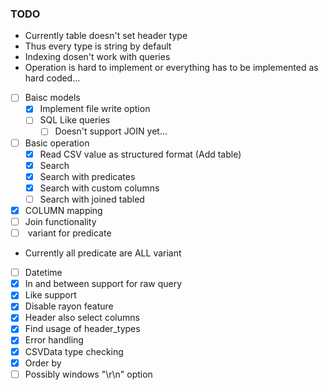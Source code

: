 ### TODO

- Currently table doesn't set header type
- Thus every type is string by default
- Indexing dosen't work with queries
- Operation is hard to implement or everything has to be implemented as hard
coded...

* [ ] Baisc models
	* [x] Implement file write option
    * [ ] SQL Like queries
		* [ ] Doesn't support JOIN yet...

* [ ] Basic operation
	* [x] Read CSV value as structured format (Add table)
	* [x] Search
	* [x] Search with predicates
	* [x] Search with custom columns
	* [ ] Search with joined tabled

* [x] COLUMN mapping
* [ ] Join functionality
* [ ] <OR> variant for predicate
- Currently all predicate are ALL variant
* [ ] Datetime
* [x] In and between support for raw query
* [x] Like support
* [x] Disable rayon feature
* [x] Header also select columns
* [x] Find usage of header\_types
* [x] Error handling
* [x] CSVData type checking
* [x] Order by
* [ ] Possibly windows "\r\n" option
